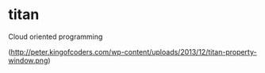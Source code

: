 titan
=====

Cloud oriented programming

(http://peter.kingofcoders.com/wp-content/uploads/2013/12/titan-property-window.png)